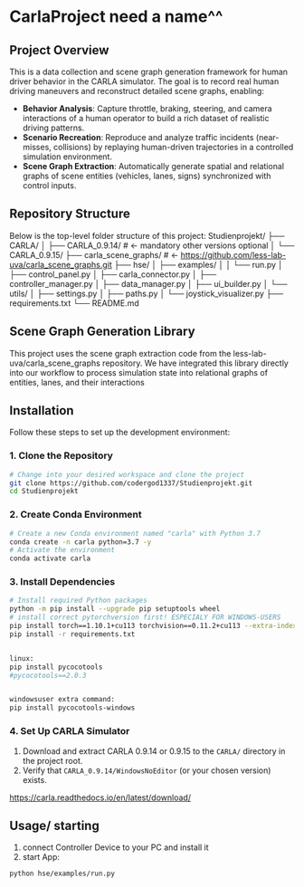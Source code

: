 # CarlaProject need a name^^

## Project Overview

This is a data collection and scene graph generation framework for human driver behavior 
in the CARLA simulator. The goal is to record real human driving maneuvers and reconstruct detailed scene graphs, enabling:

* **Behavior Analysis**: Capture throttle, braking, steering, and camera interactions of a human operator to build a rich dataset of realistic driving patterns.
* **Scenario Recreation**: Reproduce and analyze traffic incidents (near-misses, collisions) by replaying human-driven trajectories in a controlled simulation environment.
* **Scene Graph Extraction**: Automatically generate spatial and relational graphs of scene entities (vehicles, lanes, signs) synchronized with control inputs.

## Repository Structure
Below is the top-level folder structure of this project:
Studienprojekt/
├── CARLA/
│   ├── CARLA_0.9.14/ # <- mandatory other versions optional
│   └── CARLA_0.9.15/
├── carla_scene_graphs/ # <- https://github.com/less-lab-uva/carla_scene_graphs.git 
├── hse/
│   ├── examples/
│   │   └── run.py
│   ├── control_panel.py
│   ├── carla_connector.py
│   ├── controller_manager.py
│   ├── data_manager.py
│   ├── ui_builder.py
│   └── utils/
│       ├── settings.py
│       ├── paths.py
│       └── joystick_visualizer.py
├── requirements.txt
└── README.md

## Scene Graph Generation Library
This project uses the scene graph extraction code from the less-lab-uva/carla_scene_graphs repository. We have integrated this library directly into our workflow to process simulation state into relational graphs of entities, lanes, and their interactions

## Installation

Follow these steps to set up the development environment:

### 1. Clone the Repository

```bash
# Change into your desired workspace and clone the project
git clone https://github.com/codergod1337/Studienprojekt.git
cd Studienprojekt
```

### 2. Create Conda Environment

```bash
# Create a new Conda environment named "carla" with Python 3.7
conda create -n carla python=3.7 -y
# Activate the environment
conda activate carla
```

### 3. Install Dependencies

```bash
# Install required Python packages
python -m pip install --upgrade pip setuptools wheel
# install correct pytorchversion first! ESPECIALY FOR WINDOWS-USERS
pip install torch==1.10.1+cu113 torchvision==0.11.2+cu113 --extra-index-url https://download.pytorch.org/whl/cu113
pip install -r requirements.txt


linux:
pip install pycocotools
#pycocotools==2.0.3


windowsuser extra command:
pip install pycocotools-windows
```

### 4. Set Up CARLA Simulator

1. Download and extract CARLA 0.9.14 or 0.9.15 to the `CARLA/` directory in the project root.
2. Verify that `CARLA_0.9.14/WindowsNoEditor` (or your chosen version) exists.

https://carla.readthedocs.io/en/latest/download/

## Usage/ starting

1. connect Controller Device to your PC and install it
2. start App:
```bash
python hse/examples/run.py
```
